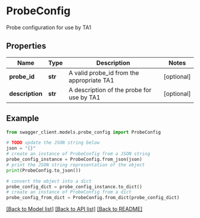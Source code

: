 # ProbeConfig

Probe configuration for use by TA1

## Properties

Name | Type | Description | Notes
------------ | ------------- | ------------- | -------------
**probe_id** | **str** | A valid probe_id from the appropriate TA1 | [optional] 
**description** | **str** | A description of the probe for use by TA1 | [optional] 

## Example

```python
from swagger_client.models.probe_config import ProbeConfig

# TODO update the JSON string below
json = "{}"
# create an instance of ProbeConfig from a JSON string
probe_config_instance = ProbeConfig.from_json(json)
# print the JSON string representation of the object
print(ProbeConfig.to_json())

# convert the object into a dict
probe_config_dict = probe_config_instance.to_dict()
# create an instance of ProbeConfig from a dict
probe_config_from_dict = ProbeConfig.from_dict(probe_config_dict)
```
[[Back to Model list]](../README.md#documentation-for-models) [[Back to API list]](../README.md#documentation-for-api-endpoints) [[Back to README]](../README.md)


